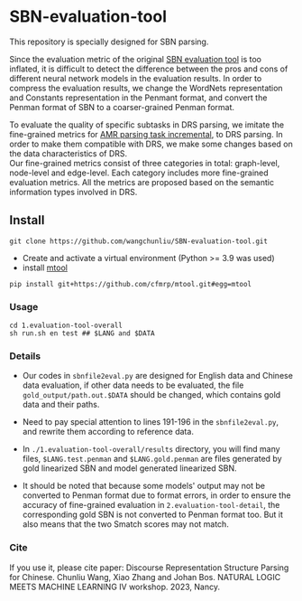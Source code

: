 # SBN-evaluation-tool
This repository is specially designed for SBN parsing.

Since the evaluation metric of the original [SBN evaluation tool](https://github.com/WPoelman/ud-boxer) is too inflated, it is difficult to detect the difference between the pros and cons of different neural network models in the evaluation results.
In order to compress the evaluation results, we change the WordNets representation and Constants representation in the Penmant format, and convert the Penman format of SBN to a coarser-grained Penman format.

To evaluate the quality of specific subtasks in DRS parsing, we imitate the fine-grained metrics for [AMR parsing task incremental](https://github.com/mdtux89/amr-evaluation), to DRS parsing. 
In order to make them compatible with DRS, we make some changes based on the data characteristics of DRS.  
Our fine-grained metrics consist of three categories in total: graph-level, node-level and edge-level. 
Each category includes more fine-grained evaluation metrics. All the metrics are proposed based on the semantic information types involved in DRS.

## Install
```
git clone https://github.com/wangchunliu/SBN-evaluation-tool.git
```
 - Create and activate a virtual environment (Python >= 3.9 was used)
 - install [mtool](https://github.com/cfmrp/mtool)
```
pip install git+https://github.com/cfmrp/mtool.git#egg=mtool
```

### Usage
```
cd 1.evaluation-tool-overall
sh run.sh en test ## $LANG and $DATA
```
### Details

- Our codes in ```sbnfile2eval.py``` are designed for English data and Chinese data evaluation, if other data needs to be evaluated, the file ```gold_output/path.out.$DATA``` should be changed, which contains gold data and their paths. 

- Need to pay special attention to lines 191-196 in the ```sbnfile2eval.py```, and rewrite them according to reference data.

- In ```./1.evaluation-tool-overall/results``` directory, you will find many files, ```$LANG.test.penman``` and ```$LANG.gold.penman``` are files generated by gold linearized SBN and model generated linearized SBN. 

- It should be noted that because some models' output may not be converted to Penman format due to format errors, in order to ensure the accuracy of fine-grained evaluation in ```2.evaluation-tool-detail```, the corresponding gold SBN is not converted to Penman format too. But it also means that the two Smatch scores may not match.

### Cite
If you use it, please cite paper: Discourse Representation Structure Parsing for Chinese. Chunliu Wang, Xiao Zhang and Johan Bos. NATURAL LOGIC MEETS MACHINE LEARNING IV workshop. 2023, Nancy.
